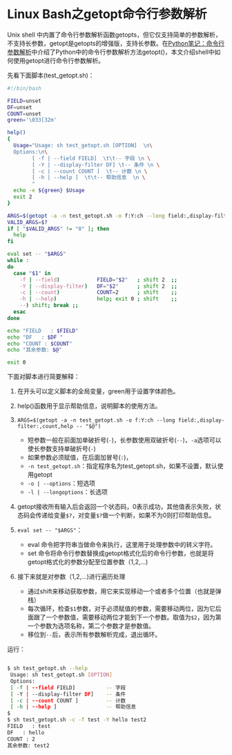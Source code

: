 # Linux Bash之getopt命令行参数解析
Unix shell 中内置了命令行参数解析函数getopts，但它仅支持简单的参数解析，不支持长参数，getopt是getopts的增强版，支持长参数。在[Python笔记：命令行参数解析](https://hiyongz.github.io/posts/python-notes-for-getopt/)中介绍了Python中的命令行参数解析方法getopt()，本文介绍shell中如何使用getopt进行命令行参数解析。

<!--more-->

先看下面脚本(test_getopt.sh)：
```bash
#!/bin/bash

FIELD=unset
DF=unset
COUNT=unset
green='\033[32m'

help()
{
  Usage="Usage: sh test_getopt.sh [OPTION]  \n\
  Options:\n\
        [ -f | --field FIELD]  \t\t-- 字段 \n \
        [ -Y | --display-filter DF] \t-- 条件 \n \
        [ -c | --count COUNT ]  \t-- 计数 \n \
        [ -h | --help ]  \t\t-- 帮助信息  \n \
        "
  echo -e ${green} $Usage
  exit 2
}

ARGS=$(getopt -a -n test_getopt.sh -o f:Y:ch --long field:,display-filter:,count,help -- "$@")
VALID_ARGS=$?
if [ "$VALID_ARGS" != "0" ]; then
  help  
fi

eval set -- "$ARGS"
while :
do
  case "$1" in
    -f | --field)            FIELD="$2"   ; shift 2  ;;
    -Y | --display-filter)   DF="$2"      ; shift 2  ;;
    -c | --count)            COUNT=2      ; shift    ;;
    -h | --help)             help; exit 0 ; shift    ;;    
    --) shift; break ;;
  esac
done

echo "FIELD   : $FIELD"
echo "DF   : $DF "
echo "COUNT : $COUNT"
echo "其余参数: $@"

exit 0
```
下面对脚本进行简要解释：
1. 在开头可以定义脚本的全局变量，green用于设置字体颜色。

2. help()函数用于显示帮助信息，说明脚本的使用方法。

3. `ARGS=$(getopt -a -n test_getopt.sh -o f:Y:ch --long field:,display-filter:,count,help -- "$@")`
    - 短参数一般在前面加单破折号(`-`)，长参数使用双破折号(`--`)，`-a`选项可以使长参数支持单破折号(`-`)
    - 如果参数必须赋值，在后面加冒号(`:`)，
    - `-n test_getopt.sh`：指定程序名为test_getopt.sh，如果不设置，默认使用getopt
    - `-o | --options`：短选项
    - `-l | --longoptions`：长选项

4. getopt接收所有输入后会返回一个状态码，0表示成功，其他值表示失败，状态码会传递给变量`$?`，对变量`$?`做一个判断，如果不为0则打印帮助信息。

5. `eval set -- "$ARGS"`：
    - eval 命令把字符串当做命令来执行，这里用于处理参数中的转义字符。
    - set 命令将命令行参数替换成getopt格式化后的命令行参数，也就是将getopt格式化的参数分配至位置参数（$1,$2,...)

6. 接下来就是对参数（$1,$2,...)进行遍历处理
    - 通过shift来移动获取参数，用它来实现移动一个或者多个位置（也就是弹栈）
    - 每次循环，检查`$1`参数，对于必须赋值的参数，需要移动两位，因为它后面跟了一个参数值，需要移动两位才能到下一个参数。取值为`$2`，因为第一个参数为选项名称，第二个参数才是参数值。
    - 移位到`--`后，表示所有参数解析完成，退出循环。

运行：
```sh

$ sh test_getopt.sh --help
 Usage: sh test_getopt.sh [OPTION]
 Options:
 [ -f | --field FIELD]          -- 字段
 [ -Y | --display-filter DF]    -- 条件
 [ -c | --count COUNT ]         -- 计数
 [ -h | --help ]                -- 帮助信息
$ 
$ sh test_getopt.sh -c -f test -Y hello test2
FIELD   : test
DF   : hello
COUNT : 2
其余参数: test2
```




